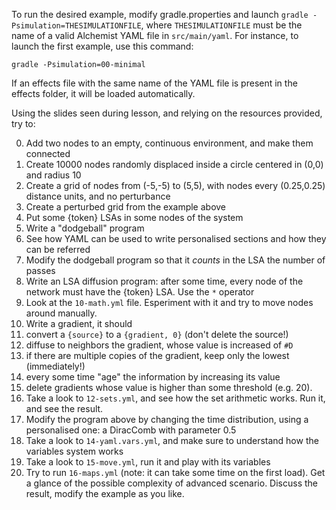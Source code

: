 To run the desired example, modify gradle.properties and launch `gradle -Psimulation=THESIMULATIONFILE`, where `THESIMULATIONFILE` must be the name of a valid Alchemist YAML file in `src/main/yaml`. For instance, to launch the first example, use this command:

``gradle -Psimulation=00-minimal``

If an effects file with the same name of the YAML file is present in the effects folder, it will be loaded automatically.

Using the slides seen during lesson, and relying on the resources provided, try to:

0. Add two nodes to an empty, continuous environment, and make them connected
0. Create 10000 nodes randomly displaced inside a circle centered in (0,0) and radius 10
0. Create a grid of nodes from (-5,-5) to (5,5), with nodes every (0.25,0.25) distance units, and no perturbance
0. Create a perturbed grid from the example above
0. Put some {token} LSAs in some nodes of the system
0. Write a "dodgeball" program
0. See how YAML can be used to write personalised sections and how they can be referred
0. Modify the dodgeball program so that it *counts* in the LSA the number of passes
0. Write an LSA diffusion program: after some time, every node of the network must have the {token} LSA. Use the `*` operator
0. Look at the `10-math.yml` file. Esperiment with it and try to move nodes around manually.
0. Write a gradient, it should
  0. convert a `{source}` to a `{gradient, 0}` (don't delete the source!)
  0. diffuse to neighbors the gradient, whose value is increased of `#D`
  0. if there are multiple copies of the gradient, keep only the lowest (immediately!)
  0. every some time "age" the information by increasing its value
  0. delete gradients whose value is higher than some threshold (e.g. 20).
0. Take a look to `12-sets.yml`, and see how the set arithmetic works. Run it, and see the result.
0. Modify the program above by changing the time distribution, using a personalised one: a DiracComb with parameter 0.5
0. Take a look to `14-yaml.vars.yml`, and make sure to understand how the variables system works
0. Take a look to `15-move.yml`, run it and play with its variables
0. Try to run `16-maps.yml` (note: it can take some time on the first load). Get a glance of the possible complexity of advanced scenario. Discuss the result, modify the example as you like.
